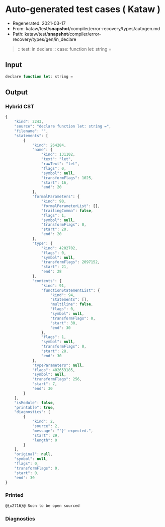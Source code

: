 # Auto-generated test cases ( Kataw )
- Regenerated: 2021-03-17
- From: kataw/test/__snapshot__/compiler/error-recovery/types/autogen.md
- Path: kataw/test/__snapshot__/compiler/error-recovery/types/gen/in_declare
> :: test: in declare
> :: case: function let: string =
## Input

`````js
declare function let: string =
`````

## Output

### Hybrid CST

```javascript
{
    "kind": 2243,
    "source": "declare function let: string =",
    "filename": "",
    "statements": [
        {
            "kind": 264284,
            "name": {
                "kind": 131102,
                "text": "let",
                "rawText": "let",
                "flags": 0,
                "symbol": null,
                "transformFlags": 1025,
                "start": 16,
                "end": 20
            },
            "formalParameters": {
                "kind": 90,
                "formalParameterList": [],
                "trailingComma": false,
                "flags": 1,
                "symbol": null,
                "transformFlags": 0,
                "start": 20,
                "end": 20
            },
            "type": {
                "kind": 4202702,
                "flags": 0,
                "symbol": null,
                "transformFlags": 2097152,
                "start": 21,
                "end": 28
            },
            "contents": {
                "kind": 91,
                "functionStatementList": {
                    "kind": 94,
                    "statements": [],
                    "multiline": false,
                    "flags": 0,
                    "symbol": null,
                    "transformFlags": 0,
                    "start": 30,
                    "end": 30
                },
                "flags": 1,
                "symbol": null,
                "transformFlags": 0,
                "start": 28,
                "end": 30
            },
            "typeParameters": null,
            "flags": 402653185,
            "symbol": null,
            "transformFlags": 256,
            "start": 7,
            "end": 30
        }
    ],
    "isModule": false,
    "printable": true,
    "diagnostics": [
        {
            "kind": 2,
            "source": 2,
            "message": "'}' expected.",
            "start": 29,
            "length": 0
        }
    ],
    "original": null,
    "symbol": null,
    "flags": 0,
    "transformFlags": 0,
    "start": 0,
    "end": 30
}
```

### Printed

```javascript
@{x2716}@ Soon to be open sourced
```

### Diagnostics

```javascript

```

